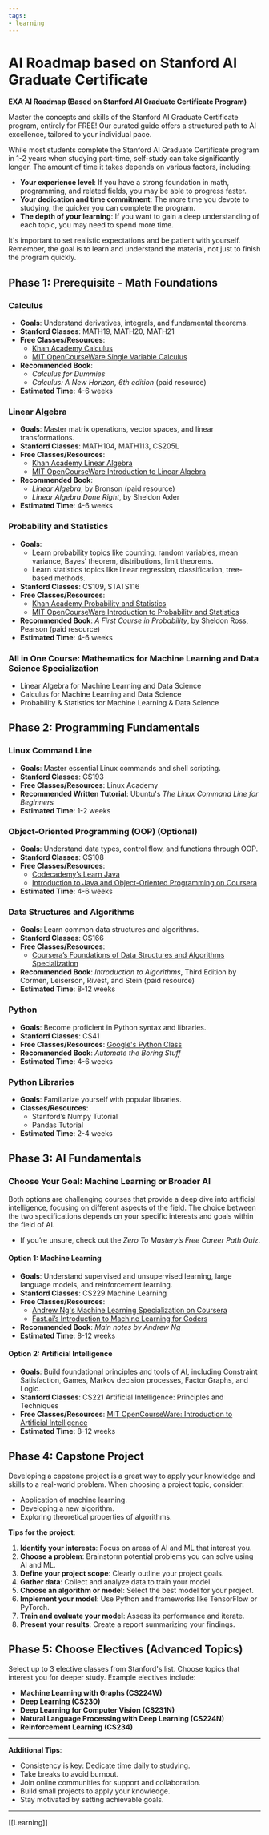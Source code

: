 ```yaml
---
tags:
- learning
---
```


# AI Roadmap based on Stanford AI Graduate Certificate

**EXA AI Roadmap (Based on Stanford AI Graduate Certificate Program)**

Master the concepts and skills of the Stanford AI Graduate Certificate program, entirely for FREE! Our curated guide offers a structured path to AI excellence, tailored to your individual pace.

While most students complete the Stanford AI Graduate Certificate program in 1-2 years when studying part-time, self-study can take significantly longer. The amount of time it takes depends on various factors, including:

- **Your experience level**: If you have a strong foundation in math, programming, and related fields, you may be able to progress faster.
- **Your dedication and time commitment**: The more time you devote to studying, the quicker you can complete the program.
- **The depth of your learning**: If you want to gain a deep understanding of each topic, you may need to spend more time.

It's important to set realistic expectations and be patient with yourself. Remember, the goal is to learn and understand the material, not just to finish the program quickly.

## Phase 1: Prerequisite - Math Foundations

### Calculus

- **Goals**: Understand derivatives, integrals, and fundamental theorems.
- **Stanford Classes**: MATH19, MATH20, MATH21
- **Free Classes/Resources**:
  - [Khan Academy Calculus](https://www.khanacademy.org/math/calculus-1)
  - [MIT OpenCourseWare Single Variable Calculus](https://ocw.mit.edu)
- **Recommended Book**:
  - *Calculus for Dummies*
  - *Calculus: A New Horizon, 6th edition* (paid resource)
- **Estimated Time**: 4-6 weeks

### Linear Algebra

- **Goals**: Master matrix operations, vector spaces, and linear transformations.
- **Stanford Classes**: MATH104, MATH113, CS205L
- **Free Classes/Resources**:
  - [Khan Academy Linear Algebra](https://www.khanacademy.org/math/linear-algebra)
  - [MIT OpenCourseWare Introduction to Linear Algebra](https://ocw.mit.edu)
- **Recommended Book**:
  - *Linear Algebra*, by Bronson (paid resource)
  - *Linear Algebra Done Right*, by Sheldon Axler
- **Estimated Time**: 4-6 weeks

### Probability and Statistics

- **Goals**:
  - Learn probability topics like counting, random variables, mean variance, Bayes’ theorem, distributions, limit theorems.
  - Learn statistics topics like linear regression, classification, tree-based methods.
- **Stanford Classes**: CS109, STATS116
- **Free Classes/Resources**:
  - [Khan Academy Probability and Statistics](https://www.khanacademy.org/math/statistics-probability)
  - [MIT OpenCourseWare Introduction to Probability and Statistics](https://ocw.mit.edu)
- **Recommended Book**: *A First Course in Probability*, by Sheldon Ross, Pearson (paid resource)
- **Estimated Time**: 4-6 weeks

### All in One Course: Mathematics for Machine Learning and Data Science Specialization

- Linear Algebra for Machine Learning and Data Science
- Calculus for Machine Learning and Data Science
- Probability & Statistics for Machine Learning & Data Science

## Phase 2: Programming Fundamentals

### Linux Command Line

- **Goals**: Master essential Linux commands and shell scripting.
- **Stanford Classes**: CS193
- **Free Classes/Resources**: Linux Academy
- **Recommended Written Tutorial**: Ubuntu's *The Linux Command Line for Beginners*
- **Estimated Time**: 1-2 weeks

### Object-Oriented Programming (OOP) (Optional)

- **Goals**: Understand data types, control flow, and functions through OOP.
- **Stanford Classes**: CS108
- **Free Classes/Resources**:
  - [Codecademy’s Learn Java](https://www.codecademy.com/learn/learn-java)
  - [Introduction to Java and Object-Oriented Programming on Coursera](https://www.coursera.org)
- **Estimated Time**: 4-6 weeks

### Data Structures and Algorithms

- **Goals**: Learn common data structures and algorithms.
- **Stanford Classes**: CS166
- **Free Classes/Resources**:
  - [Coursera’s Foundations of Data Structures and Algorithms Specialization](https://www.coursera.org)
- **Recommended Book**: *Introduction to Algorithms*, Third Edition by Cormen, Leiserson, Rivest, and Stein (paid resource)
- **Estimated Time**: 8-12 weeks

### Python

- **Goals**: Become proficient in Python syntax and libraries.
- **Stanford Classes**: CS41
- **Free Classes/Resources**: [Google's Python Class](https://developers.google.com/edu/python)
- **Recommended Book**: *Automate the Boring Stuff*
- **Estimated Time**: 4-6 weeks

### Python Libraries

- **Goals**: Familiarize yourself with popular libraries.
- **Classes/Resources**:
  - Stanford’s Numpy Tutorial
  - Pandas Tutorial
- **Estimated Time**: 2-4 weeks

## Phase 3: AI Fundamentals

### Choose Your Goal: Machine Learning or Broader AI

Both options are challenging courses that provide a deep dive into artificial intelligence, focusing on different aspects of the field. The choice between the two specifications depends on your specific interests and goals within the field of AI.

- If you’re unsure, check out the *Zero To Mastery’s Free Career Path Quiz*.

#### Option 1: Machine Learning

- **Goals**: Understand supervised and unsupervised learning, large language models, and reinforcement learning.
- **Stanford Classes**: CS229 Machine Learning
- **Free Classes/Resources**:
  - [Andrew Ng's Machine Learning Specialization on Coursera](https://www.coursera.org)
  - [Fast.ai’s Introduction to Machine Learning for Coders](https://www.fast.ai)
- **Recommended Book**: *Main notes by Andrew Ng*
- **Estimated Time**: 8-12 weeks

#### Option 2: Artificial Intelligence

- **Goals**: Build foundational principles and tools of AI, including Constraint Satisfaction, Games, Markov decision processes, Factor Graphs, and Logic.
- **Stanford Classes**: CS221 Artificial Intelligence: Principles and Techniques
- **Free Classes/Resources**: [MIT OpenCourseWare: Introduction to Artificial Intelligence](https://ocw.mit.edu)
- **Estimated Time**: 8-12 weeks

## Phase 4: Capstone Project

Developing a capstone project is a great way to apply your knowledge and skills to a real-world problem. When choosing a project topic, consider:

- Application of machine learning.
- Developing a new algorithm.
- Exploring theoretical properties of algorithms.

**Tips for the project**:
1. **Identify your interests**: Focus on areas of AI and ML that interest you.
2. **Choose a problem**: Brainstorm potential problems you can solve using AI and ML.
3. **Define your project scope**: Clearly outline your project goals.
4. **Gather data**: Collect and analyze data to train your model.
5. **Choose an algorithm or model**: Select the best model for your project.
6. **Implement your model**: Use Python and frameworks like TensorFlow or PyTorch.
7. **Train and evaluate your model**: Assess its performance and iterate.
8. **Present your results**: Create a report summarizing your findings.

## Phase 5: Choose Electives (Advanced Topics)

Select up to 3 elective classes from Stanford's list. Choose topics that interest you for deeper study. Example electives include:

- **Machine Learning with Graphs (CS224W)**
- **Deep Learning (CS230)**
- **Deep Learning for Computer Vision (CS231N)**
- **Natural Language Processing with Deep Learning (CS224N)**
- **Reinforcement Learning (CS234)**

---

**Additional Tips**:
- Consistency is key: Dedicate time daily to studying.
- Take breaks to avoid burnout.
- Join online communities for support and collaboration.
- Build small projects to apply your knowledge.
- Stay motivated by setting achievable goals.

---

[[Learning]]  
